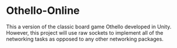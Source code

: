 # Othello-Online
This a version of the classic board game Othello developed in Unity. However, this project will use raw sockets to implement all of the networking tasks as opposed to any other networking packages.

